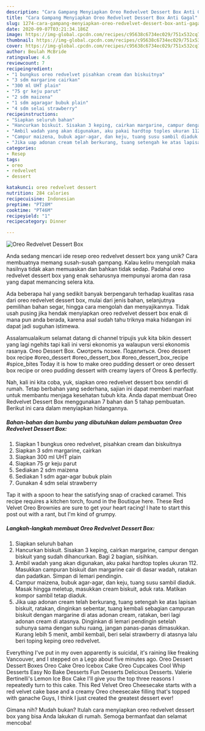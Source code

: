 ```yaml
---
description: "Cara Gampang Menyiapkan Oreo Redvelvet Dessert Box Anti Gagal"
title: "Cara Gampang Menyiapkan Oreo Redvelvet Dessert Box Anti Gagal"
slug: 1274-cara-gampang-menyiapkan-oreo-redvelvet-dessert-box-anti-gagal
date: 2020-09-07T03:21:34.186Z
image: https://img-global.cpcdn.com/recipes/c95638c6734ec029/751x532cq70/oreo-redvelvet-dessert-box-foto-resep-utama.jpg
thumbnail: https://img-global.cpcdn.com/recipes/c95638c6734ec029/751x532cq70/oreo-redvelvet-dessert-box-foto-resep-utama.jpg
cover: https://img-global.cpcdn.com/recipes/c95638c6734ec029/751x532cq70/oreo-redvelvet-dessert-box-foto-resep-utama.jpg
author: Beulah McBride
ratingvalue: 4.6
reviewcount: 7
recipeingredient:
- "1 bungkus oreo redvelvet pisahkan cream dan biskuitnya"
- "3 sdm margarine cairkan"
- "300 ml UHT plain"
- "75 gr keju parut"
- "2 sdm maizena"
- "1 sdm agaragar bubuk plain"
- "4 sdm selai strawberry"
recipeinstructions:
- "Siapkan seluruh bahan"
- "Hancurkan biskuit. Sisakan 3 keping, cairkan margarine, campur dengan biskuit yang sudah dihancurkan. Bagi 2 bagian, sisihkan."
- "Ambil wadah yang akan digunakan, aku pakai hardtop toples ukuran 112. Masukkan campuran biskuit dan margarine cair di dasar wadah, ratakan dan padatkan. Simpan di lemari pendingin."
- "Campur maizena, bubuk agar-agar, dan keju, tuang susu sambil diaduk. Masak hingga meletup, masukkan cream biskuit, aduk rata. Matikan kompor sambil tetap diaduk."
- "Jika uap adonan cream telah berkurang, tuang setengah ke atas lapisan biskuit, ratakan, dinginkan sebentar, tuang kembali sebagian campuran biskuit dengan margarine di atas adonan cream, ratakan, beri lagi adonan cream di atasnya. Dinginkan di lemari pendingin setelah suhunya sama dengan suhu ruang, jangan panas-panas dimasukkan. Kurang lebih 5 menit, ambil kembali, beri selai strawberry di atasnya lalu beri toping keping oreo redvelvet."
categories:
- Resep
tags:
- oreo
- redvelvet
- dessert

katakunci: oreo redvelvet dessert 
nutrition: 284 calories
recipecuisine: Indonesian
preptime: "PT28M"
cooktime: "PT46M"
recipeyield: "1"
recipecategory: Dinner

---
```



![Oreo Redvelvet Dessert Box](https://img-global.cpcdn.com/recipes/c95638c6734ec029/751x532cq70/oreo-redvelvet-dessert-box-foto-resep-utama.jpg)

Anda sedang mencari ide resep oreo redvelvet dessert box yang unik? Cara membuatnya memang susah-susah gampang. Kalau keliru mengolah maka hasilnya tidak akan memuaskan dan bahkan tidak sedap. Padahal oreo redvelvet dessert box yang enak seharusnya mempunyai aroma dan rasa yang dapat memancing selera kita.

Ada beberapa hal yang sedikit banyak berpengaruh terhadap kualitas rasa dari oreo redvelvet dessert box, mulai dari jenis bahan, selanjutnya pemilihan bahan segar, hingga cara mengolah dan menyajikannya. Tidak usah pusing jika hendak menyiapkan oreo redvelvet dessert box enak di mana pun anda berada, karena asal sudah tahu triknya maka hidangan ini dapat jadi suguhan istimewa.

Assalamualaikum selamat datang di channel tripujis yuk kita bikin dessert yang lagi ngehits tapi kali ini versi ekonomis ya walaupun versi ekonomis rasanya. Oreo Dessert Box. Смотреть позже. Поделиться. Oreo dessert box recipe #oreo_dessert #oreo_dessert_box #oreo_dessert_box_recipe #spice_bites Today it is how to make oreo pudding dessert or oreo dessert box recipe or oreo pudding dessert with creamy layers of Oreos &amp; perfectly.


Nah, kali ini kita coba, yuk, siapkan oreo redvelvet dessert box sendiri di rumah. Tetap berbahan yang sederhana, sajian ini dapat memberi manfaat untuk membantu menjaga kesehatan tubuh kita. Anda dapat membuat Oreo Redvelvet Dessert Box menggunakan 7 bahan dan 5 tahap pembuatan. Berikut ini cara dalam menyiapkan hidangannya.

<!--inarticleads1-->

##### Bahan-bahan dan bumbu yang dibutuhkan dalam pembuatan Oreo Redvelvet Dessert Box:

1. Siapkan 1 bungkus oreo redvelvet, pisahkan cream dan biskuitnya
1. Siapkan 3 sdm margarine, cairkan
1. Siapkan 300 ml UHT plain
1. Siapkan 75 gr keju parut
1. Sediakan 2 sdm maizena
1. Sediakan 1 sdm agar-agar bubuk plain
1. Gunakan 4 sdm selai strawberry


Tap it with a spoon to hear the satisfying snap of cracked caramel. This recipe requires a kitchen torch, found in the Boutique here. These Red Velvet Oreo Brownies are sure to get your heart racing! I hate to start this post out with a rant, but I&#39;m kind of grumpy. 

<!--inarticleads2-->

##### Langkah-langkah membuat Oreo Redvelvet Dessert Box:

1. Siapkan seluruh bahan
1. Hancurkan biskuit. Sisakan 3 keping, cairkan margarine, campur dengan biskuit yang sudah dihancurkan. Bagi 2 bagian, sisihkan.
1. Ambil wadah yang akan digunakan, aku pakai hardtop toples ukuran 112. Masukkan campuran biskuit dan margarine cair di dasar wadah, ratakan dan padatkan. Simpan di lemari pendingin.
1. Campur maizena, bubuk agar-agar, dan keju, tuang susu sambil diaduk. Masak hingga meletup, masukkan cream biskuit, aduk rata. Matikan kompor sambil tetap diaduk.
1. Jika uap adonan cream telah berkurang, tuang setengah ke atas lapisan biskuit, ratakan, dinginkan sebentar, tuang kembali sebagian campuran biskuit dengan margarine di atas adonan cream, ratakan, beri lagi adonan cream di atasnya. Dinginkan di lemari pendingin setelah suhunya sama dengan suhu ruang, jangan panas-panas dimasukkan. Kurang lebih 5 menit, ambil kembali, beri selai strawberry di atasnya lalu beri toping keping oreo redvelvet.


Everything I&#39;ve put in my oven apparently is suicidal, it&#39;s raining like freaking Vancouver, and I stepped on a Lego about five minutes ago. Oreo Dessert Dessert Boxes Oreo Cake Oreo Icebox Cake Oreo Cupcakes Cool Whip Desserts Easy No Bake Desserts Fun Desserts Delicious Desserts. Valerie Bertinelli&#39;s Lemon Ice Box Cake I&#39;ll give you the top three reasons I repeatedly turn to this cake. This Red Velvet Oreo Cheesecake starts with a red velvet cake base and a creamy Oreo cheesecake filling that&#39;s topped with ganache Guys, I think I just created the greatest dessert ever! 

Gimana nih? Mudah bukan? Itulah cara menyiapkan oreo redvelvet dessert box yang bisa Anda lakukan di rumah. Semoga bermanfaat dan selamat mencoba!
